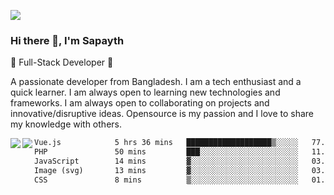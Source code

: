 <!-- **sapayth/sapayth** is a ✨ _special_ ✨ repository because its `README.md` (this file) appears on your GitHub profile.

Here are some ideas to get you started:

- 🔭 I’m currently working on ...
- 🌱 I’m currently learning ...
- 👯 I’m looking to collaborate on ...
- 🤔 I’m looking for help with ...
- 💬 Ask me about ...
- 📫 How to reach me: ...
- 😄 Pronouns: ...
- ⚡ Fun fact: ...
-->
![](https://user-images.githubusercontent.com/74038190/226190894-18e959ba-d458-4a94-ac44-790190f2a947.gif)
### Hi there 👋, I'm Sapayth

🚀 Full-Stack Developer 🚀

A passionate developer from Bangladesh. I am a tech enthusiast and a quick learner. I am always open to learning new technologies and frameworks. I am always open to collaborating on projects and innovative/disruptive ideas. Opensource is my passion and I love to share my knowledge with others.

<div>
<a href="https://github.com/sapayth/github-readme-stats">
  <img align="left" src="https://github-readme-stats.vercel.app/api?username=sapayth&show_icons=true&count_private=true" />
</a>
<a href="https://github.com/sapayth/github-readme-stats">
  <img align="left" src="https://github-readme-stats.vercel.app/api/top-langs/?username=sapayth" />
</a>
</div>
<!--START_SECTION:waka-->

```txt
Vue.js            5 hrs 36 mins   ███████████████████▒░░░░░   77.22 %
PHP               50 mins         ███░░░░░░░░░░░░░░░░░░░░░░   11.61 %
JavaScript        14 mins         ▓░░░░░░░░░░░░░░░░░░░░░░░░   03.33 %
Image (svg)       13 mins         ▓░░░░░░░░░░░░░░░░░░░░░░░░   03.02 %
CSS               8 mins          ▒░░░░░░░░░░░░░░░░░░░░░░░░   01.98 %
```

<!--END_SECTION:waka-->
